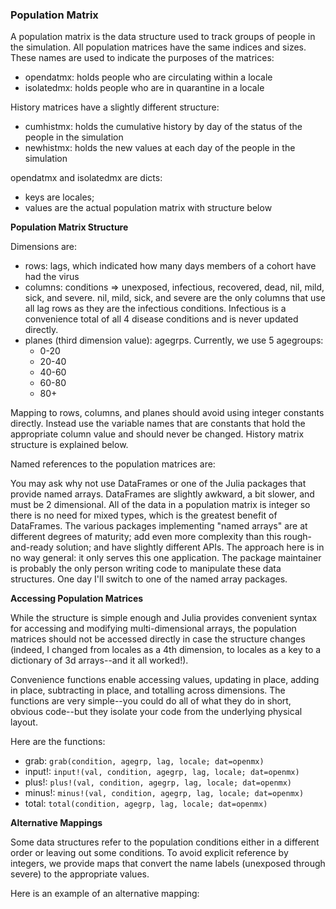 ### Population Matrix

A population matrix is the data structure used to track groups of people in the simulation. All population matrices have the same indices and sizes. These names are used to indicate the purposes of the matrices:

- opendatmx: holds people who are circulating within a locale
- isolatedmx: holds people who are in quarantine in a locale

History matrices have a slightly different structure:

- cumhistmx: holds the cumulative history by day of the status of the people in the simulation
- newhistmx: holds the new values at each day of the people in the simulation

opendatmx and isolatedmx are dicts:

- keys are locales;
- values are the actual population matrix with structure below

**Population Matrix Structure**

Dimensions are:

- rows: lags, which indicated how many days members of a cohort have had the virus
- columns: conditions => unexposed, infectious, recovered, dead, nil, mild, sick, and severe. nil, mild, sick, and severe are the only columns that use all lag rows as they are the infectious conditions. Infectious is a convenience total of all 4 disease conditions and is never updated directly.
- planes (third dimension value): agegrps.  Currently, we use 5 agegroups:
    - 0-20
    - 20-40
    - 40-60
    - 60-80
    - 80+

Mapping to rows, columns, and planes should avoid using integer constants directly. Instead use the variable names that are constants that hold the appropriate column value and should never be changed. History matrix structure is explained below.

Named references to the population matrices are:

You may ask why not use DataFrames or one of the Julia packages that provide named arrays. DataFrames are slightly awkward, a bit slower, and must be 2 dimensional. All of the data in a population matrix is integer so there is no need for mixed types, which is the greatest benefit of DataFrames. The various packages implementing "named arrays" are at different degrees of maturity; add even more complexity than this rough-and-ready solution; and have slightly different APIs. The approach here is in no way general:  it only serves this one application. The package maintainer is probably the only person writing code to manipulate these data structures. One day I'll switch to one of the named array packages.

**Accessing Population Matrices**

While the structure is simple enough and Julia provides convenient syntax for accessing and modifying multi-dimensional arrays, the population matrices should not be accessed directly in case the structure changes (indeed, I changed from locales as a 4th dimension, to locales as a key to a dictionary of 3d arrays--and it all worked!).

Convenience functions enable accessing values, updating in place, adding in place, subtracting in place, and totalling across dimensions. The functions are very simple--you could do all of what they do in short, obvious code--but they isolate your code from the underlying physical layout.

Here are the functions:

- grab: ```grab(condition, agegrp, lag, locale; dat=openmx)```
- input!: ```input!(val, condition, agegrp, lag, locale; dat=openmx)```
- plus!: ```plus!(val, condition, agegrp, lag, locale; dat=openmx)```
- minus!: ```minus!(val, condition, agegrp, lag, locale; dat=openmx)```
- total: ```total(condition, agegrp, lag, locale; dat=openmx)```

**Alternative Mappings**

Some data structures refer to the population conditions either in a different order or leaving out some conditions. To avoid explicit reference by integers, we provide maps that convert the name labels (unexposed through severe) to the appropriate values.

Here is an example of an alternative mapping:
